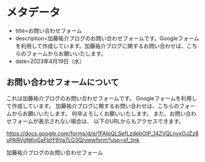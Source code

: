 # メタデータ
- title=お問い合わせフォーム
- description=加藤祐介ブログのお問い合わせフォームです。Googleフォームを利用して作成しています。加藤祐介ブログに関するお問い合わせは、こちらのフォームからお願いいたします。
- date=2023年4月19日（水）

## お問い合わせフォームについて
これは加藤祐介ブログのお問い合わせフォームです。
Googleフォームを利用して作成しています。
加藤祐介ブログに関するお問い合わせは、こちらのフォームからお願いいたします。
何卒よろしくお願いいたします。
また、お問い合わせフォームが表示されない場合は、
以下のURLからもアクセスできます。

https://docs.google.com/forms/d/e/1FAIpQLSefLzdebOIP_14ZVQLnyxOJZz8vPARVgNKyGaFbIY9Va7LG3Q/viewform?usp=sf_link

加藤祐介ブログのお問い合わせフォーム

